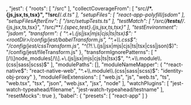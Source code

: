,
"jest": {
"roots": [
"<rootDir>/src"
],
"collectCoverageFrom": [
"src/**/*.{js,jsx,ts,tsx}",
"!src/**/*.d.ts"
],
"setupFiles": [
"react-app-polyfill/jsdom"
],
"setupFilesAfterEnv": [
"<rootDir>/src/setupTests.ts"
],
"testMatch": [
"<rootDir>/src/**/__tests__/**/*.{js,jsx,ts,tsx}",
"<rootDir>/src/**/*.{spec,test}.{js,jsx,ts,tsx}"
],
"testEnvironment": "jsdom",
"transform": {
"^.+\\.(js|jsx|mjs|cjs|ts|tsx)$": "<rootDir>/config/jest/babelTransform.js",
"^.+\\.css$": "<rootDir>/config/jest/cssTransform.js",
"^(?!.*\\.(js|jsx|mjs|cjs|ts|tsx|css|json)$)": "<rootDir>/config/jest/fileTransform.js"
},
"transformIgnorePatterns": [
"[/\\\\]node_modules[/\\\\].+\\.(js|jsx|mjs|cjs|ts|tsx)$",
"^.+\\.module\\.(css|sass|scss)$"
],
"modulePaths": [],
"moduleNameMapper": {
"^react-native$": "react-native-web",
"^.+\\.module\\.(css|sass|scss)$": "identity-obj-proxy"
},
"moduleFileExtensions": [
"web.js",
"js",
"web.ts",
"ts",
"web.tsx",
"tsx",
"json",
"web.jsx",
"jsx",
"node"
],
"watchPlugins": [
"jest-watch-typeahead/filename",
"jest-watch-typeahead/testname"
],
"resetMocks": true
},
"babel": {
"presets": [
"react-app"
]
}